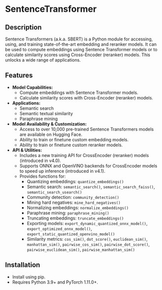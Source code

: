 # SentenceTransformer

## Description
Sentence Transformers (a.k.a. SBERT) is a Python module for accessing, using, and training state-of-the-art embedding and reranker models. It can be used to compute embeddings using Sentence Transformer models or to calculate similarity scores using Cross-Encoder (reranker) models. This unlocks a wide range of applications.

## Features
*   **Model Capabilities:**
    *   Compute embeddings with Sentence Transformer models.
    *   Calculate similarity scores with Cross-Encoder (reranker) models.
*   **Applications:**
    *   Semantic search
    *   Semantic textual similarity
    *   Paraphrase mining
*   **Model Availability & Customization:**
    *   Access to over 10,000 pre-trained Sentence Transformers models are available on Hugging Face.
    *   Ability to train or finetune custom embedding models.
    *   Ability to train or finetune custom reranker models.
*   **API & Utilities:**
    *   Includes a new training API for CrossEncoder (reranker) models (introduced in v4.0).
    *   Supports ONNX and OpenVINO backends for CrossEncoder models to speed up inference (introduced in v4.1).
    *   Provides functions for:
        *   Quantizing embeddings: `quantize_embeddings()`
        *   Semantic search: `semantic_search()`, `semantic_search_faiss()`, `semantic_search_usearch()`
        *   Community detection: `community_detection()`
        *   Mining hard negatives: `mine_hard_negatives()`
        *   Normalizing embeddings: `normalize_embeddings()`
        *   Paraphrase mining: `paraphrase_mining()`
        *   Truncating embeddings: `truncate_embeddings()`
        *   Exporting models: `export_dynamic_quantized_onnx_model()`, `export_optimized_onnx_model()`, `export_static_quantized_openvino_model()`
        *   Similarity metrics: `cos_sim()`, `dot_score()`, `euclidean_sim()`, `manhattan_sim()`, `pairwise_cos_sim()`, `pairwise_dot_score()`, `pairwise_euclidean_sim()`, `pairwise_manhattan_sim()`

## Installation
*   Install using pip.
*   Requires Python 3.9+ and PyTorch 1.11.0+.